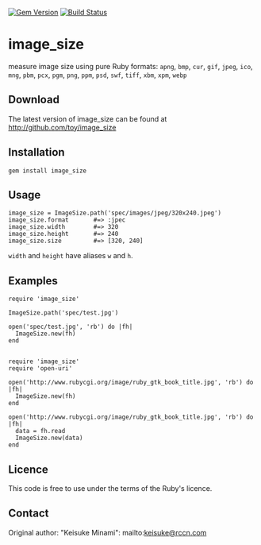 [![Gem Version](https://img.shields.io/gem/v/image_size.svg?style=flat)](https://rubygems.org/gems/image_size)
[![Build Status](https://img.shields.io/travis/toy/image_size/master.svg?style=flat)](https://travis-ci.org/toy/image_size)

# image_size

measure image size using pure Ruby
formats: `apng`, `bmp`, `cur`, `gif`, `jpeg`, `ico`, `mng`, `pbm`, `pcx`, `pgm`, `png`, `ppm`, `psd`, `swf`, `tiff`, `xbm`, `xpm`, `webp`

## Download

The latest version of image\_size can be found at http://github.com/toy/image_size

## Installation

    gem install image_size

## Usage

    image_size = ImageSize.path('spec/images/jpeg/320x240.jpeg')
    image_size.format       #=> :jpec
    image_size.width        #=> 320
    image_size.height       #=> 240
    image_size.size         #=> [320, 240]

`width` and `height` have aliases `w` and `h`.

## Examples

    require 'image_size'

    ImageSize.path('spec/test.jpg')

    open('spec/test.jpg', 'rb') do |fh|
      ImageSize.new(fh)
    end


    require 'image_size'
    require 'open-uri'

    open('http://www.rubycgi.org/image/ruby_gtk_book_title.jpg', 'rb') do |fh|
      ImageSize.new(fh)
    end

    open('http://www.rubycgi.org/image/ruby_gtk_book_title.jpg', 'rb') do |fh|
      data = fh.read
      ImageSize.new(data)
    end

## Licence

This code is free to use under the terms of the Ruby's licence.

## Contact

Original author: "Keisuke Minami": mailto:keisuke@rccn.com
